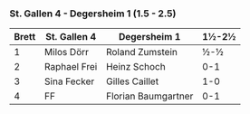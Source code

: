 ### St. Gallen 4 - Degersheim 1 (1.5 - 2.5)

| Brett | St. Gallen 4 | Degersheim 1        | 1½-2½ |
|-------|--------------|---------------------|-------|
| 1     | Milos Dörr   | Roland Zumstein     | ½-½   |
| 2     | Raphael Frei | Heinz Schoch        | 0-1   |
| 3     | Sina Fecker  | Gilles Caillet      | 1-0   |
| 4     | FF           | Florian Baumgartner | 0-1   |
